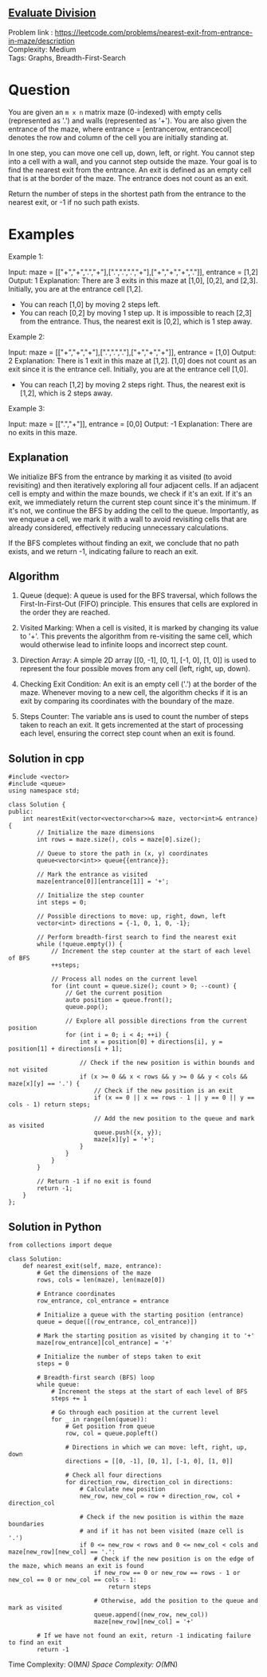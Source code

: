 ## [Evaluate Division](https://leetcode.com/problems/nearest-exit-from-entrance-in-maze/description)

Problem link : https://leetcode.com/problems/nearest-exit-from-entrance-in-maze/description <br>
Complexity: Medium <br>
Tags: Graphs, Breadth-First-Search <br>


# Question

You are given an `m x n` matrix maze (0-indexed) with empty cells (represented as '.') and walls (represented as '+'). You are also given the entrance of the maze, where entrance = [entrancerow, entrancecol] denotes the row and column of the cell you are initially standing at.

In one step, you can move one cell up, down, left, or right. You cannot step into a cell with a wall, and you cannot step outside the maze. Your goal is to find the nearest exit from the entrance. An exit is defined as an empty cell that is at the border of the maze. The entrance does not count as an exit.

Return the number of steps in the shortest path from the entrance to the nearest exit, or -1 if no such path exists.
 
# Examples

Example 1:

Input: maze = [["+","+",".","+"],[".",".",".","+"],["+","+","+","."]], entrance = [1,2]
Output: 1
Explanation: There are 3 exits in this maze at [1,0], [0,2], and [2,3].
Initially, you are at the entrance cell [1,2].
- You can reach [1,0] by moving 2 steps left.
- You can reach [0,2] by moving 1 step up.
It is impossible to reach [2,3] from the entrance.
Thus, the nearest exit is [0,2], which is 1 step away.

Example 2:

Input: maze = [["+","+","+"],[".",".","."],["+","+","+"]], entrance = [1,0]
Output: 2
Explanation: There is 1 exit in this maze at [1,2].
[1,0] does not count as an exit since it is the entrance cell.
Initially, you are at the entrance cell [1,0].
- You can reach [1,2] by moving 2 steps right.
Thus, the nearest exit is [1,2], which is 2 steps away.

Example 3:

Input: maze = [[".","+"]], entrance = [0,0]
Output: -1
Explanation: There are no exits in this maze.

## Explanation

We initialize BFS from the entrance by marking it as visited (to avoid revisiting) and then iteratively exploring all four adjacent cells. If an adjacent cell is empty and within the maze bounds, we check if it's an exit. If it's an exit, we immediately return the current step count since it's the minimum. If it's not, we continue the BFS by adding the cell to the queue. Importantly, as we enqueue a cell, we mark it with a wall to avoid revisiting cells that are already considered, effectively reducing unnecessary calculations.

If the BFS completes without finding an exit, we conclude that no path exists, and we return -1, indicating failure to reach an exit.

## Algorithm

1. Queue (deque): A queue is used for the BFS traversal, which follows the First-In-First-Out (FIFO) principle. This ensures that cells are explored in the order they are reached.

2. Visited Marking: When a cell is visited, it is marked by changing its value to '+'. This prevents the algorithm from re-visiting the same cell, which would otherwise lead to infinite loops and incorrect step count.

3. Direction Array: A simple 2D array [[0, -1], [0, 1], [-1, 0], [1, 0]] is used to represent the four possible moves from any cell (left, right, up, down).

4. Checking Exit Condition: An exit is an empty cell ('.') at the border of the maze. Whenever moving to a new cell, the algorithm checks if it is an exit by comparing its coordinates with the boundary of the maze.

5. Steps Counter: The variable ans is used to count the number of steps taken to reach an exit. It gets incremented at the start of processing each level, ensuring the correct step count when an exit is found.

## Solution in cpp
```
#include <vector>
#include <queue>
using namespace std;

class Solution {
public:
    int nearestExit(vector<vector<char>>& maze, vector<int>& entrance) {
        // Initialize the maze dimensions
        int rows = maze.size(), cols = maze[0].size();

        // Queue to store the path in (x, y) coordinates
        queue<vector<int>> queue{{entrance}};

        // Mark the entrance as visited
        maze[entrance[0]][entrance[1]] = '+';

        // Initialize the step counter
        int steps = 0;

        // Possible directions to move: up, right, down, left
        vector<int> directions = {-1, 0, 1, 0, -1};

        // Perform breadth-first search to find the nearest exit
        while (!queue.empty()) {
            // Increment the step counter at the start of each level of BFS
            ++steps;

            // Process all nodes on the current level
            for (int count = queue.size(); count > 0; --count) {
                // Get the current position
                auto position = queue.front();
                queue.pop();

                // Explore all possible directions from the current position
                for (int i = 0; i < 4; ++i) {
                    int x = position[0] + directions[i], y = position[1] + directions[i + 1];

                    // Check if the new position is within bounds and not visited
                    if (x >= 0 && x < rows && y >= 0 && y < cols && maze[x][y] == '.') {
                        // Check if the new position is an exit
                        if (x == 0 || x == rows - 1 || y == 0 || y == cols - 1) return steps;

                        // Add the new position to the queue and mark as visited
                        queue.push({x, y});
                        maze[x][y] = '+';
                    }
                }
            }
        }

        // Return -1 if no exit is found
        return -1;
    }
};
```

## Solution in Python
```
from collections import deque

class Solution:
    def nearest_exit(self, maze, entrance):
        # Get the dimensions of the maze
        rows, cols = len(maze), len(maze[0])
      
        # Entrance coordinates
        row_entrance, col_entrance = entrance
      
        # Initialize a queue with the starting position (entrance)
        queue = deque([(row_entrance, col_entrance)])
      
        # Mark the starting position as visited by changing it to '+'
        maze[row_entrance][col_entrance] = '+'
      
        # Initialize the number of steps taken to exit
        steps = 0
      
        # Breadth-first search (BFS) loop
        while queue:
            # Increment the steps at the start of each level of BFS
            steps += 1
          
            # Go through each position at the current level
            for _ in range(len(queue)):
                # Get position from queue
                row, col = queue.popleft()
              
                # Directions in which we can move: left, right, up, down
                directions = [[0, -1], [0, 1], [-1, 0], [1, 0]]
              
                # Check all four directions
                for direction_row, direction_col in directions:
                    # Calculate new position
                    new_row, new_col = row + direction_row, col + direction_col
                  
                    # Check if the new position is within the maze boundaries
                    # and if it has not been visited (maze cell is '.')
                    if 0 <= new_row < rows and 0 <= new_col < cols and maze[new_row][new_col] == '.':
                        # Check if the new position is on the edge of the maze, which means an exit is found
                        if new_row == 0 or new_row == rows - 1 or new_col == 0 or new_col == cols - 1:
                            return steps
                      
                        # Otherwise, add the position to the queue and mark as visited
                        queue.append((new_row, new_col))
                        maze[new_row][new_col] = '+'
      
        # If we have not found an exit, return -1 indicating failure to find an exit
        return -1
```

Time Complexity: O(M*N) 
Space Complexity: O(M*N)